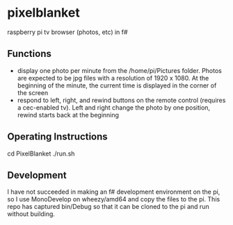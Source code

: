 # pixelblanket
raspberry pi tv browser (photos, etc) in f#

## Functions

* display one photo per minute from the /home/pi/Pictures folder. Photos
are expected to be jpg files with a resolution of 1920 x 1080. At the
beginning of the minute, the current time is displayed in the corner
of the screen
* respond to left, right, and rewind buttons on the remote control
(requires a cec-enabled tv). Left and right change the photo by one
position, rewind starts back at the beginning

## Operating Instructions
cd PixelBlanket
./run.sh

## Development
I have not succeeded in making an f# development environment on the pi,
so I use MonoDevelop on wheezy/amd64 and copy the files to the pi. This repo
has captured bin/Debug so that it can be cloned to the pi and run without
building.
